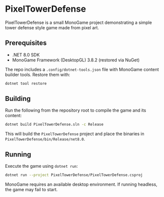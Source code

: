 # PixelTowerDefense

PixelTowerDefense is a small MonoGame project demonstrating a simple tower defense style game made from pixel art.

## Prerequisites

- .NET 8.0 SDK
- MonoGame Framework (DesktopGL) 3.8.2 (restored via NuGet)

The repo includes a `.config/dotnet-tools.json` file with MonoGame content builder tools. Restore them with:

```bash
dotnet tool restore
```

## Building

Run the following from the repository root to compile the game and its content:

```bash
dotnet build PixelTowerDefense.sln -c Release
```

This will build the `PixelTowerDefense` project and place the binaries in `PixelTowerDefense/bin/Release/net8.0`.

## Running

Execute the game using `dotnet run`:

```bash
dotnet run --project PixelTowerDefense/PixelTowerDefense.csproj
```

MonoGame requires an available desktop environment. If running headless, the game may fail to start.

